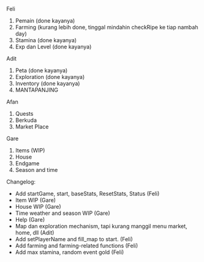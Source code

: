 Feli

1. Pemain (done kayanya)
2. Farming (kurang lebih done, tinggal mindahin checkRipe ke tiap nambah day)
3. Stamina (done kayanya)
4. Exp dan Level (done kayanya)

Adit

1. Peta (done kayanya)
2. Exploration (done kayanya)
3. Inventory (done kayanya)
4. MANTAPANJING

Afan

1. Quests
2. Berkuda
3. Market Place

Gare

1. Items (WIP)
2. House
3. Endgame
4. Season and time

Changelog:

- Add startGame, start, baseStats, ResetStats, Status (Feli)
- Item WIP (Gare)
- House WIP (Gare)
- Time weather and season WIP (Gare)
- Help (Gare)
- Map dan exploration mechanism, tapi kurang manggil menu market, home, dll (Adit)
- Add setPlayerName and fill_map to start. (Feli)
- Add farming and farming-related functions (Feli)
- Add max stamina, random event gold (Feli)